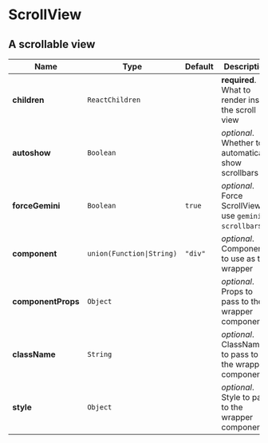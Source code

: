 # ScrollView

## A scrollable view

|Name|Type|Default|Description|
|----|----|-------|-----------|
| **children** | <code>ReactChildren</code> |  | **required**. What to render inside the scroll view |
| **autoshow** | <code>Boolean</code> |  | *optional*. Whether to automatically show scrollbars |
| **forceGemini** | <code>Boolean</code> | <code>true</code> | *optional*. Force ScrollView to use `gemini-scrollbar`s |
| **component** | <code>union(Function&#124;String)</code> | <code>"div"</code> | *optional*. Component to use as the wrapper |
| **componentProps** | <code>Object</code> |  | *optional*. Props to pass to the wrapper component |
| **className** | <code>String</code> |  | *optional*. ClassName to pass to the wrapper component |
| **style** | <code>Object</code> |  | *optional*. Style to pass to the wrapper component |